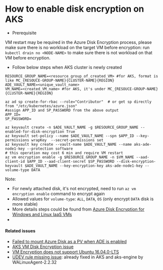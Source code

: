 # How to enable disk encryption on AKS
 - Prerequisite
 
VM restart may be required in the Azure Disk Encryption process, please make sure there is no workload on the target VM before encryption: run `kubectl drain no <NODE-NAME>` to make sure there is not workload on that VM before encryption.

 - Follow below steps when AKS cluster is newly created
```
RESOURCE_GROUP_NAME=<resource_group_of_created_VM> #for AKS, format is like MC_{RESOUCE-GROUP-NAME}{CLUSTER-NAME}{REGION}
ADE_VAULT_NAME=<unique_vault_name>
VM_NAME=<created_VM_name> #for AKS, it's under MC_{RESOUCE-GROUP-NAME}{CLUSTER-NAME}{REGION}

az ad sp create-for-rbac --role="Contributor"  # or get sp directly from "/etc/kubernetes/azure.json"
#assign APP_ID and SP_PASSWORD from the above output
APP_ID=
SP_PASSWORD=

az keyvault create -n $ADE_VAULT_NAME -g $RESOURCE_GROUP_NAME --enabled-for-disk-encryption True
az keyvault set-policy --name $ADE_VAULT_NAME --spn $APP_ID --key-permissions wrapKey  --secret-permissions set
az keyvault key create --vault-name $ADE_VAULT_NAME --name aks-ade-node1-key --protection software
# this operation may cost 6 min and require VM restart
az vm encryption enable -g $RESOURCE_GROUP_NAME -n $VM_NAME --aad-client-id $APP_ID --aad-client-secret $SP_PASSWORD --disk-encryption-keyvault $ADE_VAULT_NAME --key-encryption-key aks-ade-node1-key --volume-type DATA
```

Note: 
 - For newly attached disk, it's not encrypted, need to run `az vm encryption enable` command to encrypt again
 - Allowed values for `volume-type`: `ALL`, `DATA`, `OS` (only encrypt `DATA` disk is more stable)
 - More details steps could be found from [Azure Disk Encryption for Windows and Linux IaaS VMs](https://docs.microsoft.com/en-us/azure/security/azure-security-disk-encryption)
 - 

#### Related issues
 - [Failed to mount Azure Disk as a PV when ADE is enabled](https://github.com/kubernetes/kubernetes/issues/66443)
 - [AKS VM Disk Encryption issue](https://github.com/Azure/AKS/issues/629)
 - [VM Encryption does not support Ubuntu 16.04.0-LTS](https://github.com/Azure/azure-cli/issues/2507)
 - [UDEV rule missing issue](https://github.com/kubernetes/kubernetes/issues/66443#issuecomment-406765240): already fixed in AKS and aks-engine by WALinuxAgent-2.2.32
